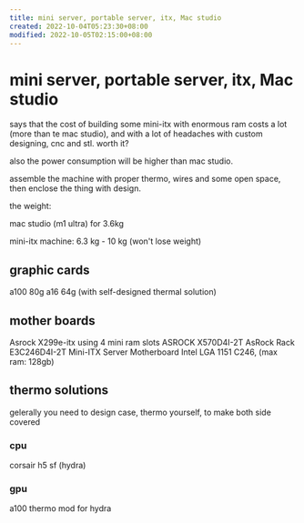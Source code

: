 ```yaml
---
title: mini server, portable server, itx, Mac studio
created: 2022-10-04T05:23:30+08:00
modified: 2022-10-05T02:15:00+08:00
---
```


# mini server, portable server, itx, Mac studio

says that the cost of building some mini-itx with enormous ram costs a lot (more than te mac studio), and with a lot of headaches with custom designing, cnc and stl. worth it?

also the power consumption will be higher than mac studio.

assemble the machine with proper thermo, wires and some open space, then enclose the thing with design.


the weight:

mac studio (m1 ultra) for 3.6kg 

mini-itx machine: 6.3 kg - 10 kg (won't lose weight)

## graphic cards

a100 80g
a16 64g (with self-designed thermal solution)

## mother boards

Asrock X299e-itx using 4 mini ram slots
ASROCK X570D4I-2T
AsRock Rack E3C246D4I-2T Mini-ITX Server Motherboard Intel LGA 1151 C246, (max ram: 128gb)

## thermo solutions

gelerally you need to design case, thermo yourself, to make both side covered

### cpu

corsair h5 sf (hydra)

### gpu

a100 thermo mod for hydra
